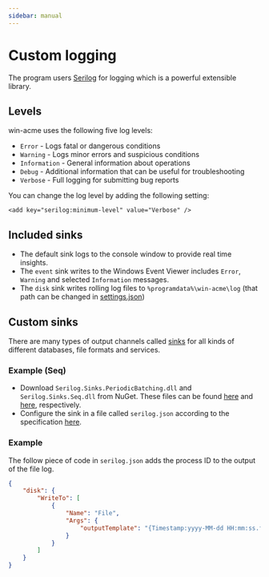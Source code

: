 ```yaml
---
sidebar: manual
---
```


# Custom logging
The program users [Serilog](https://serilog.net/) for logging which is a powerful extensible library.

## Levels
win-acme uses the following five log levels:

- `Error` - Logs fatal or dangerous conditions
- `Warning` - Logs minor errors and suspicious conditions
- `Information` - General information about operations
- `Debug` - Additional information that can be useful for troubleshooting
- `Verbose` - Full logging for submitting bug reports

You can change the log level by adding the following setting:

`<add key="serilog:minimum-level" value="Verbose" />`

## Included sinks
- The default sink logs to the console window to provide real time insights.
- The `event` sink writes to the Windows Event Viewer includes `Error`, `Warning` and selected `Information` messages.
- The `disk` sink writes rolling log files to `%programdata%\win-acme\log` 
  (that path can be changed in [settings.json](/reference/settings))

## Custom sinks
There are many types of output channels called [sinks](https://github.com/serilog/serilog/wiki/Provided-Sinks) for all
kinds of different databases, file formats and services.

### Example (Seq)

- Download `Serilog.Sinks.PeriodicBatching.dll` and `Serilog.Sinks.Seq.dll` from NuGet. These files can be found 
[here](https://www.nuget.org/packages/Serilog.Sinks.PeriodicBatching) and 
[here](https://www.nuget.org/packages/Serilog.Sinks.Seq), respectively.
- Configure the sink in a file called `serilog.json` according to the specification [here](https://github.com/serilog/serilog-settings-configuration).

### Example

The follow piece of code in `serilog.json` adds the process ID to the output of the file log.

```json
{
	"disk": {
		"WriteTo": [
			{ 
				"Name": "File",
				"Args": { 
					"outputTemplate": "{Timestamp:yyyy-MM-dd HH:mm:ss.fff zzz} [{Level:u3}] [PID:{ProcessId}] {Message:lj}{NewLine}{Exception}"
				} 
			}
		]
	}
}
```
